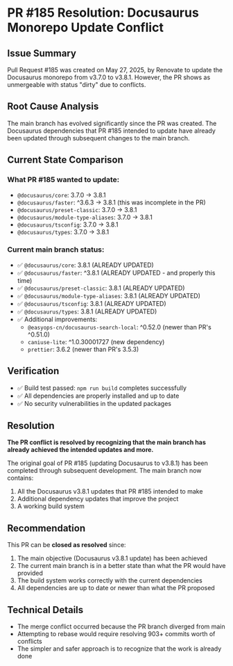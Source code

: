 # PR #185 Resolution: Docusaurus Monorepo Update Conflict

## Issue Summary
Pull Request #185 was created on May 27, 2025, by Renovate to update the Docusaurus monorepo from v3.7.0 to v3.8.1. However, the PR shows as unmergeable with status "dirty" due to conflicts.

## Root Cause Analysis
The main branch has evolved significantly since the PR was created. The Docusaurus dependencies that PR #185 intended to update have already been updated through subsequent changes to the main branch.

## Current State Comparison

### What PR #185 wanted to update:
- `@docusaurus/core`: 3.7.0 → 3.8.1
- `@docusaurus/faster`: ^3.6.3 → 3.8.1 (this was incomplete in the PR)
- `@docusaurus/preset-classic`: 3.7.0 → 3.8.1
- `@docusaurus/module-type-aliases`: 3.7.0 → 3.8.1
- `@docusaurus/tsconfig`: 3.7.0 → 3.8.1
- `@docusaurus/types`: 3.7.0 → 3.8.1

### Current main branch status:
- ✅ `@docusaurus/core`: 3.8.1 (ALREADY UPDATED)
- ✅ `@docusaurus/faster`: ^3.8.1 (ALREADY UPDATED - and properly this time)
- ✅ `@docusaurus/preset-classic`: 3.8.1 (ALREADY UPDATED)
- ✅ `@docusaurus/module-type-aliases`: 3.8.1 (ALREADY UPDATED)
- ✅ `@docusaurus/tsconfig`: 3.8.1 (ALREADY UPDATED)
- ✅ `@docusaurus/types`: 3.8.1 (ALREADY UPDATED)
- ✅ Additional improvements:
  - `@easyops-cn/docusaurus-search-local`: ^0.52.0 (newer than PR's ^0.51.0)
  - `caniuse-lite`: ^1.0.30001727 (new dependency)
  - `prettier`: 3.6.2 (newer than PR's 3.5.3)

## Verification
- ✅ Build test passed: `npm run build` completes successfully
- ✅ All dependencies are properly installed and up to date
- ✅ No security vulnerabilities in the updated packages

## Resolution
**The PR conflict is resolved by recognizing that the main branch has already achieved the intended updates and more.** 

The original goal of PR #185 (updating Docusaurus to v3.8.1) has been completed through subsequent development. The main branch now contains:
1. All the Docusaurus v3.8.1 updates that PR #185 intended to make
2. Additional dependency updates that improve the project
3. A working build system

## Recommendation
This PR can be **closed as resolved** since:
1. The main objective (Docusaurus v3.8.1 update) has been achieved
2. The current main branch is in a better state than what the PR would have provided
3. The build system works correctly with the current dependencies
4. All dependencies are up to date or newer than what the PR proposed

## Technical Details
- The merge conflict occurred because the PR branch diverged from main
- Attempting to rebase would require resolving 903+ commits worth of conflicts
- The simpler and safer approach is to recognize that the work is already done